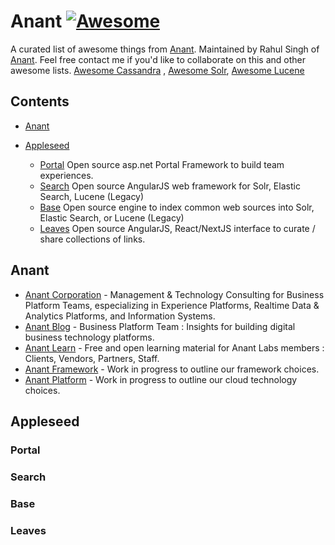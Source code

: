 # Anant [![Awesome](https://cdn.rawgit.com/sindresorhus/awesome/d7305f38d29fed78fa85652e3a63e154dd8e8829/media/badge.svg)](https://github.com/sindresorhus/awesome)

A curated list of awesome things from [Anant](https://www.anant.us). Maintained by Rahul Singh of [Anant](http://anant.us). Feel free contact me if you'd like to collaborate on this and other awesome lists. [Awesome Cassandra](https://github.com/Anant/awesome-cassandra) , [Awesome Solr](https://github.com/Anant/awesome-solr), [Awesome Lucene](https://github.com/Anant/awesome-lucene)

## Contents

- [Anant](#anant) 

- [Appleseed](#appleseed)
  - [Portal](#portal) Open source asp.net Portal Framework to build team experiences.
  - [Search](#search) Open source AngularJS web framework for Solr, Elastic Search, Lucene (Legacy)
  - [Base](#base) Open source engine to index common web sources into Solr, Elastic Search, or Lucene (Legacy)
  - [Leaves](#leaves) Open source AngularJS, React/NextJS interface to curate / share collections of links. 
  
## Anant

- [Anant Corporation](https://www.anant.us) - Management & Technology Consulting for Business Platform Teams, especializing in Experience Platforms, Realtime Data & Analytics Platforms, and Information Systems.
- [Anant Blog](https://blog.anant.us) - Business Platform Team : Insights for building digital business technology platforms. 
- [Anant Learn](https://learn.anant.us) - Free and open learning material for Anant Labs members : Clients, Vendors, Partners, Staff.
- [Anant Framework](https://github.com/Anant/framework) - Work in progress to outline our framework choices. 
- [Anant Platform](https://github.com/Anant/platform) - Work in progress to outline our cloud technology choices.

## Appleseed

### Portal 

### Search

### Base

### Leaves

